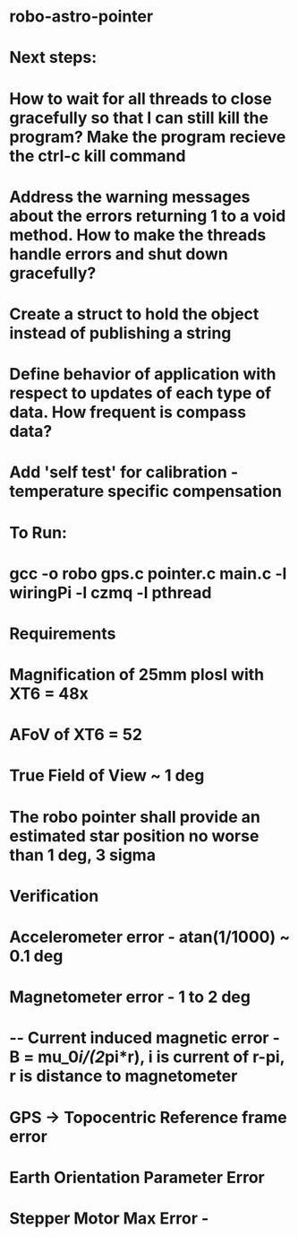 # robo-astro-pointer

# Next steps:
# How to wait for all threads to close gracefully so that I can still kill the program? Make the program recieve the ctrl-c kill command
# Address the warning messages about the errors returning 1 to a void method.  How to make the threads handle errors and shut down gracefully?
# Create a struct to hold the object instead of publishing a string
# Define behavior of application with respect to updates of each type of data.  How frequent is compass data?
# Add 'self test' for calibration - temperature specific compensation
# 

# To Run:

# gcc -o robo gps.c pointer.c main.c -l wiringPi -l czmq -l pthread


# Requirements
# Magnification of 25mm plosl with XT6 = 48x
# AFoV of XT6 = 52
# True Field of View ~ 1 deg
# The robo pointer shall provide an estimated star position no worse than 1 deg, 3 sigma 


# Verification
# Accelerometer error - atan(1/1000) ~ 0.1 deg
# Magnetometer error - 1 to 2 deg
# -- Current induced magnetic error - B = mu_0*i/(2*pi*r), i is current of r-pi, r is distance to magnetometer
# GPS -> Topocentric Reference frame error
# Earth Orientation Parameter Error
# Stepper Motor Max Error -




